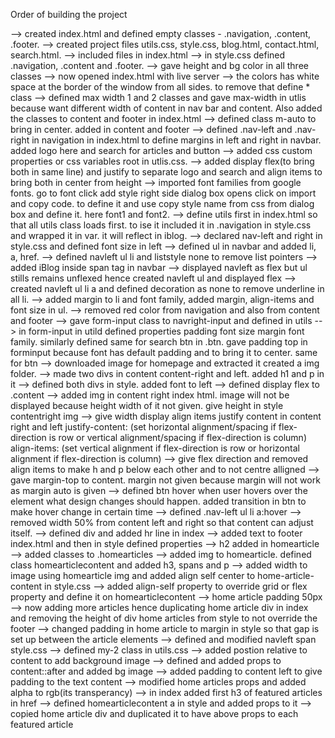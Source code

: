 Order of building the project

--> created index.html and defined empty classes - .navigation, .content, .footer.
--> created project files utils.css, style.css, blog.html, contact.html, search.html.
--> included files in index.html
--> in style.css defined .navigation, .content and .footer.
--> gave height and bg color in all three classes 
--> now opened index.html with live server
--> the colors has white space at the border of the window from all sides. to remove that define * class
--> defined max width 1 and 2 classes and gave max-width in utlis because want different width of content in nav bar and content. Also added the classes to content and footer in index.html
--> defined class m-auto to bring in center. added in content and footer
--> defined .nav-left and .nav-right in navigation in index.html to define margins in left and right in navbar. added logo here and search for articles and button
--> added css custom properties or css variables root in utlis.css. 
--> added display flex(to bring both in same line) and justify to separate logo and search and align items to bring both in center from height
--> imported font families from google fonts. go to font click add style right side dialog box opens click on import and copy code. to define it and use copy style name from css from dialog box and define it. here font1 and font2.
--> define utils first in index.html so that all utils class loads first. to ise it included it in .navigation in style.css and wrapped it in var. it will reflect in iblog.
--> declared nav-left and right in style.css and defined font size in left
--> defined ul in navbar and added li, a, href.
--> defined navleft ul li and liststyle none to remove list pointers
--> added iBlog inside span tag in navbar
--> displayed navleft as flex but ul stills remains unflexed hence created navleft ul and displayed flex
--> created navleft ul li a and defined decoration as none to remove underline in all li.
--> added margin to li and font family, added margin, align-items and font size in ul.
--> removed red color from navigation and also from content and footer 
--> gave form-input class to navright-input and defined in utils
--> in form-input in utild defined properties padding font size margin font family. similarly defined same for search btn in .btn. gave padding top in forminput because font has default padding and to bring it to center. same for btn
--> downloaded image for homepage and extracted it created a img folder. 
--> made two divs in content content-right and left. added h1 and p in it
--> defined both divs in style. added font to left
--> defined display flex to .content
--> added img in content right index html. image will not be displayed because height width of it not given. give height in style contentright img
--> give width display align items justify content in content right and left 
    justify-content: (set horizontal alignment/spacing if flex-direction is row or vertical alignment/spacing if flex-direction is column)
    align-items: (set vertical alignment if flex-direction is row or horizontal alignment if flex-direction is column)
--> give flex direction and removed align items to make h and p below each other and to not centre alligned
--> gave margin-top to content. margin not given because margin will not work as margin auto is given
--> defined btn hover when user hovers over the element what design changes should happen. added transition in btn to make hover change in certain time 
--> defined .nav-left ul li a:hover
--> removed width 50% from content left and right so that content can adjust itself.
--> defined div and added hr line in index
--> added text to footer index.html and then in style defined properties
--> h2 added in homearticle
--> added classes to .homearticles
--> added img to homearticle. defined class homearticlecontent and added h3, spans and p 
--> added width to image using homearticle img and added align self center to home-article-content in style.css
--> added align-self property to override grid or flex property and define it on homearticlecontent
--> home article padding 50px
--> now adding more articles hence duplicating home article div in index and removing the height of div home articles from style to not override the footer
--> changed padding in home article to margin in style so that gap is set up between the article elements
--> defined and modified navleft span style.css
--> defined my-2 class in utils.css
--> added postion relative to content to add background image
--> defined and added props to content::after and added bg image
--> added padding to content left to give padding to the text content
--> modified home articles props and added alpha to rgb(its transperancy)
--> in index added first h3 of featured articles in href 
--> defined homearticlecontent a in style and added props to it
--> copied home article div and duplicated it to have above props to each featured article